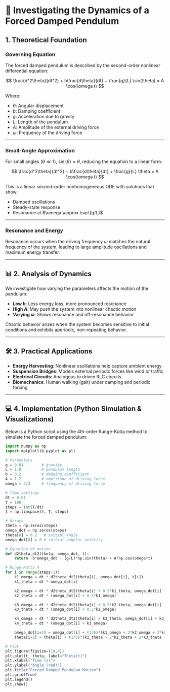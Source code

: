# 📘 Investigating the Dynamics of a Forced Damped Pendulum

## 1. Theoretical Foundation

### Governing Equation

The forced damped pendulum is described by the second-order nonlinear differential equation:

$$
\frac{d^2\theta}{dt^2} + b\frac{d\theta}{dt} + \frac{g}{L} \sin(\theta) = A \cos(\omega t)
$$

Where:

- $\theta$: Angular displacement  
- $b$: Damping coefficient  
- $g$: Acceleration due to gravity  
- $L$: Length of the pendulum  
- $A$: Amplitude of the external driving force  
- $\omega$: Frequency of the driving force  

---

### Small-Angle Approximation

For small angles ($\theta \ll 1$), $\sin(\theta) \approx \theta$, reducing the equation to a linear form:

$$
\frac{d^2\theta}{dt^2} + b\frac{d\theta}{dt} + \frac{g}{L} \theta = A \cos(\omega t)
$$

This is a linear second-order nonhomogeneous ODE with solutions that show:

- Damped oscillations  
- Steady-state response  
- Resonance at $\omega \approx \sqrt{g/L}$

---

### Resonance and Energy

Resonance occurs when the driving frequency $\omega$ matches the natural frequency of the system, leading to large amplitude oscillations and maximum energy transfer.

---

## 📊 2. Analysis of Dynamics

We investigate how varying the parameters affects the motion of the pendulum:

- **Low $b$**: Less energy loss, more pronounced resonance  
- **High $A$**: May push the system into nonlinear chaotic motion  
- **Varying $\omega$**: Shows resonance and off-resonance behavior  

Chaotic behavior arises when the system becomes sensitive to initial conditions and exhibits aperiodic, non-repeating behavior.

---

## 🛠️ 3. Practical Applications

- **Energy Harvesting**: Nonlinear oscillations help capture ambient energy  
- **Suspension Bridges**: Models external periodic forces like wind or traffic  
- **Electrical Circuits**: Analogous to driven RLC circuits  
- **Biomechanics**: Human walking (gait) under damping and periodic forcing  

---

## 💻 4. Implementation (Python Simulation & Visualizations)

Below is a Python script using the 4th-order Runge-Kutta method to simulate the forced damped pendulum:

```python
import numpy as np
import matplotlib.pyplot as plt

# Parameters
g = 9.81        # gravity
L = 1.0         # pendulum length
b = 0.2         # damping coefficient
A = 1.2         # amplitude of driving force
omega = 2/3     # frequency of driving force

# Time settings
dt = 0.01
T = 100
steps = int(T/dt)
t = np.linspace(0, T, steps)

# Arrays
theta = np.zeros(steps)
omega_dot = np.zeros(steps)
theta[0] = 0.2   # initial angle
omega_dot[0] = 0 # initial angular velocity

# Equation of motion
def d2theta_dt2(theta, omega_dot, t):
    return -b*omega_dot - (g/L)*np.sin(theta) + A*np.cos(omega*t)

# Runge-Kutta 4
for i in range(steps-1):
    k1_omega = dt * d2theta_dt2(theta[i], omega_dot[i], t[i])
    k1_theta = dt * omega_dot[i]

    k2_omega = dt * d2theta_dt2(theta[i] + 0.5*k1_theta, omega_dot[i] + 0.5*k1_omega, t[i] + 0.5*dt)
    k2_theta = dt * (omega_dot[i] + 0.5*k1_omega)

    k3_omega = dt * d2theta_dt2(theta[i] + 0.5*k2_theta, omega_dot[i] + 0.5*k2_omega, t[i] + 0.5*dt)
    k3_theta = dt * (omega_dot[i] + 0.5*k2_omega)

    k4_omega = dt * d2theta_dt2(theta[i] + k3_theta, omega_dot[i] + k3_omega, t[i] + dt)
    k4_theta = dt * (omega_dot[i] + k3_omega)

    omega_dot[i+1] = omega_dot[i] + (1/6)*(k1_omega + 2*k2_omega + 2*k3_omega + k4_omega)
    theta[i+1] = theta[i] + (1/6)*(k1_theta + 2*k2_theta + 2*k3_theta + k4_theta)

# Plot
plt.figure(figsize=(10,4))
plt.plot(t, theta, label="Theta(t)")
plt.xlabel("Time (s)")
plt.ylabel("Angle (rad)")
plt.title("Forced Damped Pendulum Motion")
plt.grid(True)
plt.legend()
plt.show()
